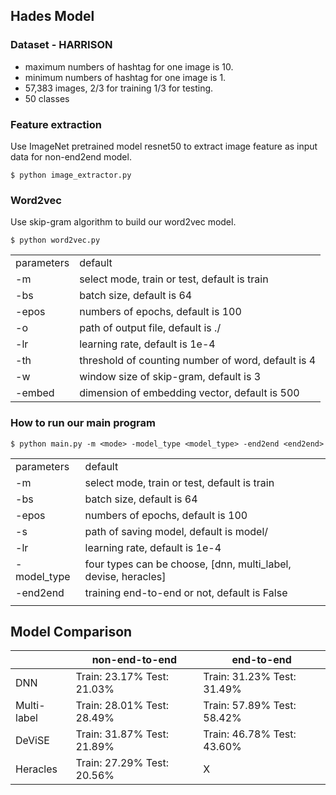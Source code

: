 ﻿## Hades Model

### Dataset - HARRISON

- maximum numbers of hashtag for one image is 10.
- minimum numbers of hashtag for one image is 1.
- 57,383 images, 2/3 for training 1/3 for testing.
- 50 classes

### Feature extraction

Use ImageNet pretrained model resnet50 to extract image feature as input data for non-end2end model.

	$ python image_extractor.py

### Word2vec

Use skip-gram algorithm to build our word2vec model.

	$ python word2vec.py

|||
|-|-|
|parameters  |default|
|-m |select mode, train or test, default is train|
|-bs |  batch size, default is 64| 
|-epos | numbers of epochs, default is 100|
|-o | path of output file, default is ./|
|-lr |learning rate, default is 1e-4|
|-th |threshold of counting number of word, default is 4 |
|-w |window size of skip-gram, default is 3|
|-embed |dimension of embedding vector, default is 500|

### How to run our main program

    $ python main.py -m <mode> -model_type <model_type> -end2end <end2end>

||| 
|---|---|
|parameters  |default|
|-m|select mode, train or test, default is train|
|-bs|  batch size, default is 64| 
|-epos| numbers of epochs, default is 100|
|-s| path of saving model, default is model/|
|-lr|learning rate, default is 1e-4|
|-model_type|four types can be choose, [dnn, multi_label, devise, heracles]|
|-end2end|training end-to-end or not, default is False|
||| 

## Model Comparison

|  |  non-end-to-end| end-to-end|
|--|--|--|
| DNN |  Train: 23.17% Test: 21.03% |  Train: 31.23% Test: 31.49%|
| Multi-label| Train: 28.01% Test: 28.49% |  Train: 57.89% Test: 58.42%|
| DeViSE| Train: 31.87% Test: 21.89% |  Train: 46.78% Test: 43.60%|
| Heracles| Train: 27.29% Test: 20.56% |  X |
